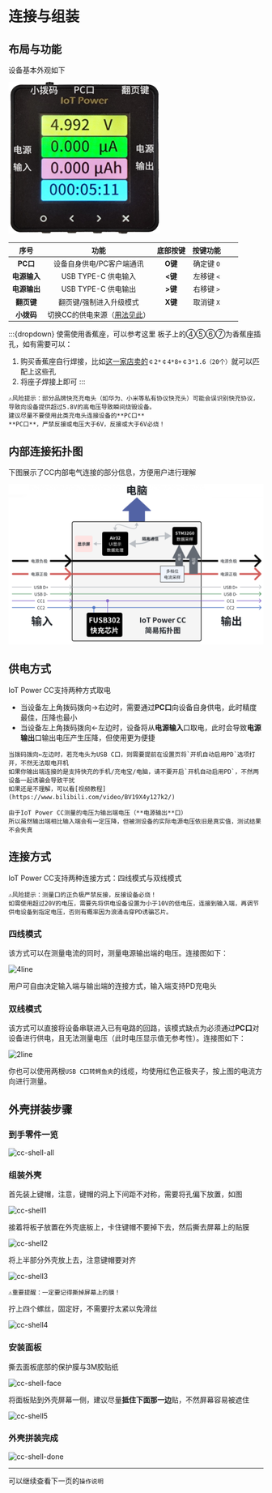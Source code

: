 # 连接与组装

## 布局与功能

设备基本外观如下

<img style="width:300px;" src="img/font.png"/>

|     序号     |                                        功能                                        | 底部按键 |  按键功能  |     |     |
| :----------: | :--------------------------------------------------------------------------------: | :------: | :--------: | --- | --- |
|   **PC口**   |                             设备自身供电/PC客户端通讯                              | **O键**  | 确定键 `O` |     |     |
| **电源输入** |                                USB TYPE-C 供电输入                                 | **<键**  | 左移键 `<` |     |     |
| **电源输出** |                                USB TYPE-C 供电输出                                 | **>键**  | 右移键 `>` |     |     |
|  **翻页键**  |                              翻页键/强制进入升级模式                               | **X键**  | 取消键 `X` |     |     |
|  **小拨码**  | 切换CC的供电来源（[用法见此](https://wiki.luatos.com/iotpower/cc/parts.html#id3)） |          |            |     |     |

:::{dropdown} 使需使用香蕉座，可以参考这里
板子上的④⑤⑥⑦为香蕉座插孔，如有需要可以：

1. 购买香蕉座自行焊接，比如[这一家店卖的](https://item.taobao.com/item.htm?id=680807959486)`￠2*￠4*8+￠3*1.6（20个）`就可以匹配上这些孔
2. 将座子焊接上即可
:::

```{warning}
⚠风险提示：部分品牌快充充电头（如华为、小米等私有协议快充头）可能会误识别快充协议，导致向设备提供超过5.8V的高电压导致瞬间烧毁设备。  
建议尽量不要使用此类充电头连接设备的**PC口**  
**PC口**，严禁反接或电压大于6V，反接或大于6V必烧！
```

## 内部连接拓扑图

下图展示了CC内部电气连接的部分信息，方便用户进行理解

![inside](img/inside.png)

## 供电方式

IoT Power CC支持两种方式取电

- 当设备左上角拨码拨向→右边时，需要通过**PC口**向设备自身供电，此时精度最佳，压降也最小
- 当设备左上角拨码拨向←左边时，设备将从**电源输入**口取电，此时会导致**电源输出**口输出电压产生压降，但使用更为便捷

```{warning}
当拨码拨向←左边时，若充电头为USB C口，则需要提前在设置页将`开机自动启用PD`选项打开，不然无法取电开机  
如果你输出端连接的是支持快充的手机/充电宝/电脑，请不要开启`开机自动启用PD`，不然两设备一起诱骗会导致干扰  
如果还是不理解，可以看[视频教程](https://www.bilibili.com/video/BV19X4y127k2/)
```

```{note}
由于IoT Power CC测量的电压为输出端电压（**电源输出**口）  
所以虽然输出端相比输入端会有一定压降，但被测设备的实际电源电压依旧是真实值，测试结果不会失真
```

## 连接方式

IoT Power CC支持两种连接方式：四线模式与双线模式

```{warning}
⚠风险提示：测量口的正负极严禁反接，反接设备必烧！  
如需使用超过20V的电压，需要先将供电设备设置为小于10V的低电压，连接到输入端，再调节供电设备到指定电压，否则有概率因为浪涌击穿PD诱骗芯片。
```

### 四线模式

该方式可以在测量电流的同时，测量电源输出端的电压。连接图如下：

![4line](img/4line.png)

用户可自由决定输入端与输出端的连接方式，输入端支持PD充电头

### 双线模式

该方式可以直接将设备串联进入已有电路的回路，该模式缺点为必须通过**PC口**对设备进行供电，且无法测量电压（此时电压显示值无参考性）。连接图如下：

![2line](img/2line.png)

你也可以使用两根`USB C口转鳄鱼夹`的线缆，均使用红色正极夹子，按上图的电流方向进行测量。

## 外壳拼装步骤

### 到手零件一览

![cc-shell-all](img/cc-shell-all.png)

### 组装外壳

首先装上键帽，注意，键帽的洞上下间距不对称，需要将孔偏下放置，如图

![cc-shell1](img/cc-shell1.png)

接着将板子放置在外壳底板上，卡住键帽不要掉下去，然后撕去屏幕上的贴膜

![cc-shell2](img/cc-shell2.jpg)

将上半部分外壳放上去，注意键帽要对齐

![cc-shell3](img/cc-shell3.jpg)

```{warning}
⚠重要提醒：一定要记得撕掉屏幕上的膜！
```

拧上四个螺丝，固定好，不需要拧太紧以免滑丝

![cc-shell4](img/cc-shell4.jpg)

### 安装面板

撕去面板底部的保护膜与3M胶贴纸

![cc-shell-face](img/cc-shell-face.jpg)

将面板贴到外壳屏幕一侧，建议尽量**抵住下面那一边**贴，不然屏幕容易被遮住

![cc-shell5](img/cc-shell5.jpg)

### 外壳拼装完成

![cc-shell-done](img/cc-shell-done.jpg)

---

可以继续查看下一页的`操作说明`
